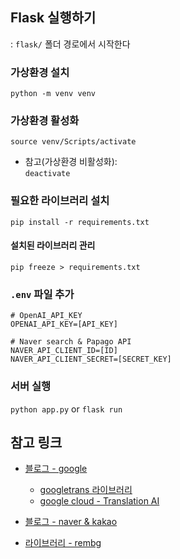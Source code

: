 ## Flask 실행하기  
: `flask/` 폴더 경로에서 시작한다

### 가상환경 설치
`python -m venv venv`

### 가상환경 활성화
`source venv/Scripts/activate`  
- 참고(가상환경 비활성화):  
  `deactivate`

### 필요한 라이브러리 설치
`pip install -r requirements.txt`

#### 설치된 라이브러리 관리
`pip freeze > requirements.txt`

### `.env` 파일 추가
```
# OpenAI_API_KEY
OPENAI_API_KEY=[API_KEY]

# Naver search & Papago API
NAVER_API_CLIENT_ID=[ID]
NAVER_API_CLIENT_SECRET=[SECRET_KEY]
```

### 서버 실행
`python app.py` or `flask run`


## 참고 링크

- [블로그 - google](https://www.dinolabs.ai/386)
  - [googletrans 라이브러리](https://pypi.org/project/googletrans/)
  - [google cloud - Translation AI](https://cloud.google.com/translate/?hl=ko)

- [블로그 - naver & kakao](https://www.dinolabs.ai/387)

- [라이브러리 - rembg](https://pypi.org/project/rembg/)
